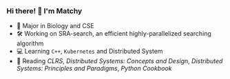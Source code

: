 ### Hi there! 👋 I'm Matchy

- 🧬 Major in Biology and CSE
- 🛠 Working on SRA-search, an efficient highly-parallelized searching algorithm
- 💻 Learning `C++`, `Kubernetes` and Distributed System
- 📒 Reading *CLRS*, *Distributed Systems: Concepts and Design*, *Distributed Systems: Principles and Paradigms*, *Python Cookbook*
